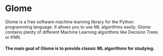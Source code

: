 # Glome

Glome is a free software machine learning library for the Python programming language. It allows you to use ML algorithms easily. Glome contains plenty of different Machine Learning algorithms like Decision Trees or KNN.
 
 #### The main goal of Glome is to provide classic ML algorithms for studying.

